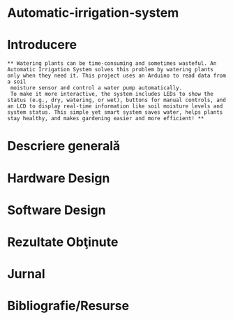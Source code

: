 # Automatic-irrigation-system


  # Introducere
    ** Watering plants can be time-consuming and sometimes wasteful. An Automatic Irrigation System solves this problem by watering plants only when they need it. This project uses an Arduino to read data from a soil     
     moisture sensor and control a water pump automatically.
     To make it more interactive, the system includes LEDs to show the status (e.g., dry, watering, or wet), buttons for manual controls, and an LCD to display real-time information like soil moisture levels and         system status. This simple yet smart system saves water, helps plants stay healthy, and makes gardening easier and more efficient! **
  # Descriere generală


  # Hardware Design
  

  # Software Design


  # Rezultate Obţinute


  # Jurnal


  # Bibliografie/Resurse

